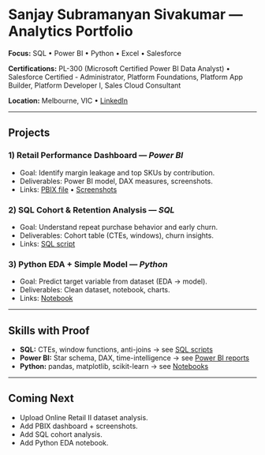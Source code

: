 # Sanjay Subramanyan Sivakumar — Analytics Portfolio

**Focus:** SQL • Power BI • Python • Excel • Salesforce

**Certifications:** PL-300 (Microsoft Certified Power BI Data Analyst) • Salesforce Certified - Administrator, Platform Foundations, Platform App Builder, Platform Developer I, Sales Cloud Consultant

**Location:** Melbourne, VIC • [LinkedIn](http://www.linkedin.com/in/sanjayssivakumar)

---

## Projects

### 1) Retail Performance Dashboard — *Power BI*
- Goal: Identify margin leakage and top SKUs by contribution.
- Deliverables: Power BI model, DAX measures, screenshots.
- Links: [PBIX file](powerbi/) • [Screenshots](powerbi/)

### 2) SQL Cohort & Retention Analysis — *SQL*
- Goal: Understand repeat purchase behavior and early churn.
- Deliverables: Cohort table (CTEs, windows), churn insights.
- Links: [SQL script](sql/)

### 3) Python EDA + Simple Model — *Python*
- Goal: Predict target variable from dataset (EDA → model).
- Deliverables: Clean dataset, notebook, charts.
- Links: [Notebook](python/)

---

## Skills with Proof
- **SQL:** CTEs, window functions, anti-joins → see [SQL scripts](sql/)
- **Power BI:** Star schema, DAX, time-intelligence → see [Power BI reports](powerbi/)
- **Python:** pandas, matplotlib, scikit-learn → see [Notebooks](python/)

---

## Coming Next
- Upload Online Retail II dataset analysis.
- Add PBIX dashboard + screenshots.
- Add SQL cohort analysis.
- Add Python EDA notebook.
